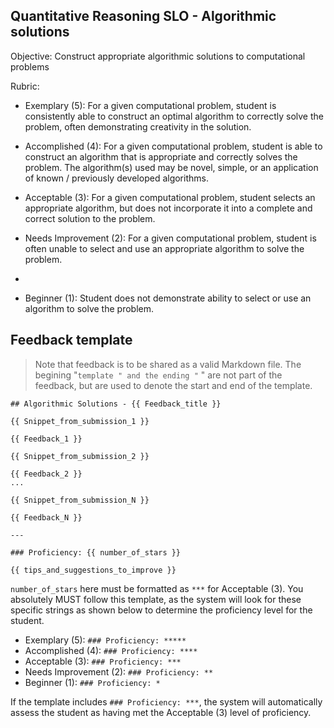 ## Quantitative Reasoning SLO - Algorithmic solutions

Objective: Construct appropriate algorithmic solutions to computational problems

Rubric:

- Exemplary (5): For a given computational problem, student is consistently able to construct an optimal algorithm to correctly solve the problem, often demonstrating creativity in the solution.

- Accomplished (4): For a given computational problem, student is able to construct an algorithm that is appropriate and correctly solves the problem. The algorithm(s) used may be novel, simple, or an application of known / previously developed algorithms.

- Acceptable (3): For a given computational problem, student selects an appropriate algorithm, but does not incorporate it into a complete and correct solution to the problem.

- Needs Improvement (2): For a given computational problem, student is often unable to select and use an appropriate algorithm to solve the problem.
-
- Beginner (1): Student does not demonstrate ability to select or use an algorithm to solve the problem.

## Feedback template

> Note that feedback is to be shared as a valid Markdown file. The begining "```template " and the ending "``` " are not part of the feedback, but are used to denote the start and end of the template.

```template
## Algorithmic Solutions - {{ Feedback_title }}

{{ Snippet_from_submission_1 }}

{{ Feedback_1 }}

{{ Snippet_from_submission_2 }}

{{ Feedback_2 }}
...

{{ Snippet_from_submission_N }}

{{ Feedback_N }}

---

### Proficiency: {{ number_of_stars }}

{{ tips_and_suggestions_to_improve }}
```

`number_of_stars` here must be formatted as `***` for Acceptable (3). You absolutely MUST follow this template, as the system will look for these specific strings as shown below to determine the proficiency level for the student.

- Exemplary (5): `### Proficiency: *****`
- Accomplished (4): `### Proficiency: ****`
- Acceptable (3): `### Proficiency: ***`
- Needs Improvement (2): `### Proficiency: **`
- Beginner (1): `### Proficiency: *`

If the template includes `### Proficiency: ***`, the system will automatically assess the student as having met the Acceptable (3) level of proficiency.

